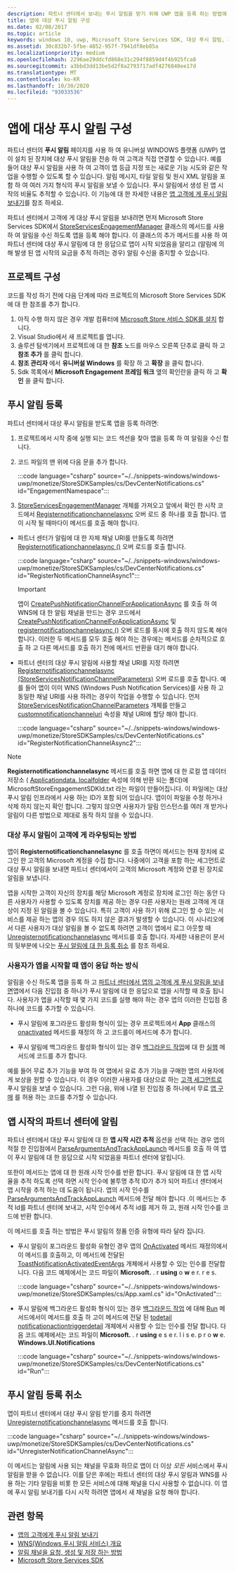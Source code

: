 ```yaml
---
description: 파트너 센터에서 보내는 푸시 알림을 받기 위해 UWP 앱을 등록 하는 방법에 대해 알아봅니다.
title: 앱에 대상 푸시 알림 구성
ms.date: 02/08/2017
ms.topic: article
keywords: windows 10, uwp, Microsoft Store Services SDK, 대상 푸시 알림, 파트너 센터
ms.assetid: 30c832b7-5fbe-4852-957f-7941df8eb85a
ms.localizationpriority: medium
ms.openlocfilehash: 2296ae29ddcfd868e31c294f8859d4f4b925fca8
ms.sourcegitcommit: a3bbd3dd13be5d2f8a2793717adf4276840ee17d
ms.translationtype: MT
ms.contentlocale: ko-KR
ms.lasthandoff: 10/30/2020
ms.locfileid: "93033536"
---
```

# <a name="configure-your-app-for-targeted-push-notifications"></a>앱에 대상 푸시 알림 구성

파트너 센터의 **푸시 알림** 페이지를 사용 하 여 유니버설 WINDOWS 플랫폼 (UWP) 앱이 설치 된 장치에 대상 푸시 알림을 전송 하 여 고객과 직접 연결할 수 있습니다. 예를 들어 대상 푸시 알림을 사용 하 여 고객이 앱 등급 지정 또는 새로운 기능 시도와 같은 작업을 수행할 수 있도록 할 수 있습니다. 알림 메시지, 타일 알림 및 원시 XML 알림을 포함 하 여 여러 가지 형식의 푸시 알림을 보낼 수 있습니다. 푸시 알림에서 생성 된 앱 시작의 비율도 추적할 수 있습니다. 이 기능에 대 한 자세한 내용은 [앱 고객에 게 푸시 알림 보내기](../publish/send-push-notifications-to-your-apps-customers.md)를 참조 하세요.

파트너 센터에서 고객에 게 대상 푸시 알림을 보내려면 먼저 Microsoft Store Services SDK에서 [StoreServicesEngagementManager](/uwp/api/microsoft.services.store.engagement.storeservicesengagementmanager) 클래스의 메서드를 사용 하 여 알림을 수신 하도록 앱을 등록 해야 합니다. 이 클래스의 추가 메서드를 사용 하 여 파트너 센터에 대상 푸시 알림에 대 한 응답으로 앱이 시작 되었음을 알리고 (알림에 의해 발생 된 앱 시작의 요금을 추적 하려는 경우) 알림 수신을 중지할 수 있습니다.

## <a name="configure-your-project"></a>프로젝트 구성

코드를 작성 하기 전에 다음 단계에 따라 프로젝트의 Microsoft Store Services SDK에 대 한 참조를 추가 합니다.

1. 아직 수행 하지 않은 경우 개발 컴퓨터에 [Microsoft Store 서비스 SDK를 설치](microsoft-store-services-sdk.md#install-the-sdk) 합니다. 
2. Visual Studio에서 새 프로젝트를 엽니다.
3. 솔루션 탐색기에서 프로젝트에 대 한 **참조** 노드를 마우스 오른쪽 단추로 클릭 하 고 **참조 추가** 를 클릭 합니다.
4. **참조 관리자** 에서 **유니버설 Windows** 를 확장 하 고 **확장** 을 클릭 합니다.
5. Sdk 목록에서 **Microsoft Engagement 프레임 워크** 옆의 확인란을 클릭 하 고 **확인** 을 클릭 합니다.

## <a name="register-for-push-notifications"></a>푸시 알림 등록

파트너 센터에서 대상 푸시 알림을 받도록 앱을 등록 하려면:

1. 프로젝트에서 시작 중에 실행 되는 코드 섹션을 찾아 앱을 등록 하 여 알림을 수신 합니다.
2. 코드 파일의 맨 위에 다음 문을 추가 합니다.

    :::code language="csharp" source="~/../snippets-windows/windows-uwp/monetize/StoreSDKSamples/cs/DevCenterNotifications.cs" id="EngagementNamespace":::

3. [StoreServicesEngagementManager](/uwp/api/microsoft.services.store.engagement.storeservicesengagementmanager) 개체를 가져오고 앞에서 확인 한 시작 코드에서 [Registernotificationchannelasync](/uwp/api/microsoft.services.store.engagement.storeservicesengagementmanager.registernotificationchannelasync) 오버 로드 중 하나를 호출 합니다. 앱이 시작 될 때마다이 메서드를 호출 해야 합니다.

  * 파트너 센터가 알림에 대 한 자체 채널 URI를 만들도록 하려면 [Registernotificationchannelasync ()](/uwp/api/microsoft.services.store.engagement.storeservicesengagementmanager.registernotificationchannelasync) 오버 로드를 호출 합니다.

      :::code language="csharp" source="~/../snippets-windows/windows-uwp/monetize/StoreSDKSamples/cs/DevCenterNotifications.cs" id="RegisterNotificationChannelAsync1":::
      > [!IMPORTANT]
      > 앱이 [CreatePushNotificationChannelForApplicationAsync](/uwp/api/windows.networking.pushnotifications.pushnotificationchannelmanager.createpushnotificationchannelforapplicationasync) 를 호출 하 여 WNS에 대 한 알림 채널을 만드는 경우 코드에서 [CreatePushNotificationChannelForApplicationAsync](/uwp/api/windows.networking.pushnotifications.pushnotificationchannelmanager.createpushnotificationchannelforapplicationasync) 및 [registernotificationchannelasync ()](/uwp/api/microsoft.services.store.engagement.storeservicesengagementmanager.registernotificationchannelasync) 오버 로드를 동시에 호출 하지 않도록 해야 합니다. 이러한 두 메서드를 모두 호출 해야 하는 경우에는 메서드를 순차적으로 호출 하 고 다른 메서드를 호출 하기 전에 메서드 반환을 대기 해야 합니다.

  * 파트너 센터의 대상 푸시 알림에 사용할 채널 URI를 지정 하려면 [Registernotificationchannelasync (StoreServicesNotificationChannelParameters)](/uwp/api/microsoft.services.store.engagement.storeservicesengagementmanager.registernotificationchannelasync) 오버 로드를 호출 합니다. 예를 들어 앱이 이미 WNS (Windows Push Notification Services)를 사용 하 고 동일한 채널 URI를 사용 하려는 경우이 작업을 수행할 수 있습니다. 먼저 [StoreServicesNotificationChannelParameters](/uwp/api/microsoft.services.store.engagement.storeservicesnotificationchannelparameters) 개체를 만들고 [customnotificationchanneluri](/uwp/api/microsoft.services.store.engagement.storeservicesnotificationchannelparameters.customnotificationchanneluri) 속성을 채널 URI에 할당 해야 합니다.

      :::code language="csharp" source="~/../snippets-windows/windows-uwp/monetize/StoreSDKSamples/cs/DevCenterNotifications.cs" id="RegisterNotificationChannelAsync2":::

> [!NOTE]
> **Registernotificationchannelasync** 메서드를 호출 하면 앱에 대 한 로컬 앱 데이터 저장소 ( [Applicationdata. localfolder](/uwp/api/Windows.Storage.ApplicationData.LocalFolder) 속성에 의해 반환 되는 폴더)에 MicrosoftStoreEngagementSDKId.txt 라는 파일이 만들어집니다. 이 파일에는 대상 푸시 알림 인프라에서 사용 하는 ID가 포함 되어 있습니다. 앱이이 파일을 수정 하거나 삭제 하지 않는지 확인 합니다. 그렇지 않으면 사용자가 알림 인스턴스를 여러 개 받거나 알림이 다른 방법으로 제대로 동작 하지 않을 수 있습니다.

<span id="notification-customers" />

### <a name="how-targeted-push-notifications-are-routed-to-customers"></a>대상 푸시 알림이 고객에 게 라우팅되는 방법

앱이 **Registernotificationchannelasync** 를 호출 하면이 메서드는 현재 장치에 로그인 한 고객의 Microsoft 계정을 수집 합니다. 나중에이 고객을 포함 하는 세그먼트로 대상 푸시 알림을 보내면 파트너 센터에서이 고객의 Microsoft 계정와 연결 된 장치로 알림을 보냅니다.

앱을 시작한 고객이 자신의 장치를 해당 Microsoft 계정로 장치에 로그인 하는 동안 다른 사용자가 사용할 수 있도록 장치를 제공 하는 경우 다른 사용자는 원래 고객에 게 대상이 지정 된 알림을 볼 수 있습니다. 특히 고객이 사용 하기 위해 로그인 할 수 있는 서비스를 제공 하는 앱의 경우 의도 하지 않은 결과가 발생할 수 있습니다. 이 시나리오에서 다른 사용자가 대상 알림을 볼 수 없도록 하려면 고객이 앱에서 로그 아웃할 때 [Unregisternotificationchannelasync](/uwp/api/microsoft.services.store.engagement.storeservicesengagementmanager.unregisternotificationchannelasync) 메서드를 호출 합니다. 자세한 내용은이 문서의 뒷부분에 나오는 [푸시 알림에 대 한 등록 취소](#unregister) 를 참조 하세요.

### <a name="how-your-app-responds-when-the-user-launches-your-app"></a>사용자가 앱을 시작할 때 앱이 응답 하는 방식

알림을 수신 하도록 앱을 등록 하 고 [파트너 센터에서 앱의 고객에 게 푸시 알림을 보내면](../publish/send-push-notifications-to-your-apps-customers.md)앱에서 다음 진입점 중 하나가 푸시 알림에 대 한 응답으로 앱을 시작할 때 호출 됩니다. 사용자가 앱을 시작할 때 몇 가지 코드를 실행 해야 하는 경우 앱의 이러한 진입점 중 하나에 코드를 추가할 수 있습니다.

  * 푸시 알림에 포그라운드 활성화 형식이 있는 경우 프로젝트에서 **App** 클래스의 [onactivated](/uwp/api/windows.ui.xaml.application.onactivated) 메서드를 재정의 하 고 코드를이 메서드에 추가 합니다.

  * 푸시 알림에 백그라운드 활성화 형식이 있는 경우 [백그라운드 작업](../launch-resume/support-your-app-with-background-tasks.md)에 대 한 [실행](/uwp/api/windows.applicationmodel.background.ibackgroundtask.run) 메서드에 코드를 추가 합니다.

예를 들어 무료 추가 기능을 부여 하 여 앱에서 유료 추가 기능을 구매한 앱의 사용자에 게 보상을 원할 수 있습니다. 이 경우 이러한 사용자를 대상으로 하는 [고객 세그먼트로](../publish/create-customer-segments.md) 푸시 알림을 보낼 수 있습니다. 그런 다음, 위에 나열 된 진입점 중 하나에서 무료 [앱 구매](in-app-purchases-and-trials.md) 를 허용 하는 코드를 추가할 수 있습니다.

## <a name="notify-partner-center-of-your-app-launch"></a>앱 시작의 파트너 센터에 알림

파트너 센터에서 대상 푸시 알림에 대 한 **앱 시작 시간 추적** 옵션을 선택 하는 경우 앱의 적절 한 진입점에서 [ParseArgumentsAndTrackAppLaunch](/uwp/api/microsoft.services.store.engagement.storeservicesengagementmanager.parseargumentsandtrackapplaunch) 메서드를 호출 하 여 앱이 푸시 알림에 대 한 응답으로 시작 되었음을 파트너 센터에 알립니다.

또한이 메서드는 앱에 대 한 원래 시작 인수를 반환 합니다. 푸시 알림에 대 한 앱 시작 율을 추적 하도록 선택 하면 시작 인수에 불투명 추적 ID가 추가 되어 파트너 센터에서 앱 시작을 추적 하는 데 도움이 됩니다. 앱의 시작 인수를 [ParseArgumentsAndTrackAppLaunch](/uwp/api/microsoft.services.store.engagement.storeservicesengagementmanager.parseargumentsandtrackapplaunch) 메서드에 전달 해야 합니다 .이 메서드는 추적 Id를 파트너 센터에 보내고, 시작 인수에서 추적 id를 제거 하 고, 원래 시작 인수를 코드에 반환 합니다.

이 메서드를 호출 하는 방법은 푸시 알림의 정품 인증 유형에 따라 달라 집니다.

* 푸시 알림이 포그라운드 활성화 유형인 경우 앱의 [OnActivated](/uwp/api/windows.ui.xaml.application.onactivated) 메서드 재정의에서 이 메서드를 호출하고, 이 메서드에 전달된 [ToastNotificationActivatedEventArgs](/uwp/api/Windows.ApplicationModel.Activation.ToastNotificationActivatedEventArgs) 개체에서 사용할 수 있는 인수를 전달합니다. 다음 코드 예제에서는 코드 파일이 **Microsoft.** . r **using** o **w** e r. r e s.

  :::code language="csharp" source="~/../snippets-windows/windows-uwp/monetize/StoreSDKSamples/cs/App.xaml.cs" id="OnActivated":::

* 푸시 알림에 백그라운드 활성화 형식이 있는 경우 [백그라운드 작업](../launch-resume/support-your-app-with-background-tasks.md) 에 대해 [Run](/uwp/api/windows.applicationmodel.background.ibackgroundtask.run) 메서드에서이 메서드를 호출 하 고이 메서드에 전달 된 [todetail notificationactiontriggerdetail](/uwp/api/Windows.UI.Notifications.ToastNotificationActionTriggerDetail) 개체에서 사용할 수 있는 인수를 전달 합니다. 다음 코드 예제에서는 코드 파일이 **Microsoft.** . r **using** e s e r. l i s e. p r o **w** e. **Windows.UI.Notifications**

  :::code language="csharp" source="~/../snippets-windows/windows-uwp/monetize/StoreSDKSamples/cs/DevCenterNotifications.cs" id="Run":::

<span id="unregister" />

## <a name="unregister-for-push-notifications"></a>푸시 알림 등록 취소

앱이 파트너 센터에서 대상 푸시 알림 받기를 중지 하려면 [Unregisternotificationchannelasync](/uwp/api/microsoft.services.store.engagement.storeservicesengagementmanager.unregisternotificationchannelasync) 메서드를 호출 합니다.

:::code language="csharp" source="~/../snippets-windows/windows-uwp/monetize/StoreSDKSamples/cs/DevCenterNotifications.cs" id="UnregisterNotificationChannelAsync":::

이 메서드는 알림에 사용 되는 채널을 무효화 하므로 앱이 더 이상 *모든* 서비스에서 푸시 알림을 받을 수 없습니다. 이를 닫은 후에는 파트너 센터의 대상 푸시 알림과 WNS를 사용 하는 기타 알림을 비롯 한 모든 서비스에 대해 채널을 다시 사용할 수 없습니다. 이 앱에 푸시 알림 보내기를 다시 시작 하려면 앱에서 새 채널을 요청 해야 합니다.

## <a name="related-topics"></a>관련 항목

* [앱의 고객에게 푸시 알림 보내기](../publish/send-push-notifications-to-your-apps-customers.md)
* [WNS(Windows 푸시 알림 서비스) 개요](../design/shell/tiles-and-notifications/windows-push-notification-services--wns--overview.md)
* [알림 채널을 요청, 생성 및 저장 하는 방법](/previous-versions/windows/apps/hh868221(v=win.10))
* [Microsoft Store Services SDK](./microsoft-store-services-sdk.md)
